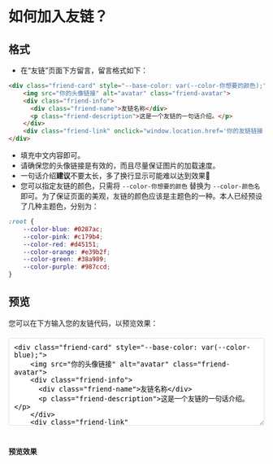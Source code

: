 # 如何加入友链？

## 格式

- 在“友链”页面下方留言，留言格式如下：

```html
<div class="friend-card" style="--base-color: var(--color-你想要的颜色);">
    <img src="你的头像链接" alt="avatar" class="friend-avatar">
    <div class="friend-info">
      <div class="friend-name">友链名称</div>
      <p class="friend-description">这是一个友链的一句话介绍。</p>
    </div>
    <div class="friend-link" onclick="window.location.href='你的友链链接'"></div>
</div>
```

- 填充中文内容即可。
- 请确保您的头像链接是有效的，而且尽量保证图片的加载速度。
- 一句话介绍**建议**不要太长，多了换行显示可能难以达到效果🥺
- 您可以指定友链的颜色，只需将 `--color-你想要的颜色` 替换为 `--color-颜色名` 即可。为了保证页面的美观，友链的颜色应该是主题色的一种。本人已经预设了几种主题色，分别为：

```css
:root {
    --color-blue: #0287ac;
    --color-pink: #c179b4;
    --color-red: #d45151;
    --color-orange: #e39b2f;
    --color-green: #38a989;
    --color-purple: #987ccd;
}
```

## 预览

您可以在下方输入您的友链代码，以预览效果：

<div class="friend-preview-container">
  <textarea id="friendLinkCode" rows="10" class="preview-input">
<div class="friend-card" style="--base-color: var(--color-blue);">
    <img src="你的头像链接" alt="avatar" class="friend-avatar">
    <div class="friend-info">
      <div class="friend-name">友链名称</div>
      <p class="friend-description">这是一个友链的一句话介绍。</p>
    </div>
    <div class="friend-link" onclick="window.location.href='你的友链链接'"></div>
</div></textarea>
  <div class="preview-area">
    <b>预览效果</b>
    <div id="previewContent" class="friends-container"></div>
  </div>
</div>

<script>
document.getElementById('friendLinkCode').addEventListener('input', function() {
  const previewContent = document.getElementById('previewContent');
  // 显示两个相同的卡片
  previewContent.innerHTML = this.value + this.value;
});

// 页面加载时触发一次预览
window.addEventListener('load', function() {
  const event = new Event('input');
  document.getElementById('friendLinkCode').dispatchEvent(event);
});
</script>

<style>
.friend-preview-container {
  display: flex;
  flex-direction: column;
  gap: 20px;
  margin: 20px 0;
}

.preview-input {
  width: 100%;
  padding: 10px;
  border: 1px solid #ddd;
  border-radius: 4px;
  font-family: monospace;
}

.preview-area {
  padding: 20px 0;
}
</style>